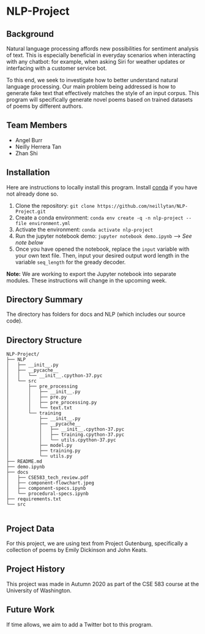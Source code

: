 # NLP-Project

## Background
Natural language processing affords new possibilities for sentiment analysis of text. This is especially beneficial in everyday scenarios when interacting with any chatbot: for example, when asking Siri for weather updates or interfacing with a customer service bot.

To this end, we seek to investigate how to better understand natural language processing. Our main problem being addressed is how to generate fake text that effectively matches the style of an input corpus. This program will specifically generate novel poems based on trained datasets of poems by different authors.

## Team Members
* Angel Burr
* Neilly Herrera Tan
* Zhan Shi

## Installation
Here are instructions to locally install this program. Install [conda](https://docs.conda.io/projects/conda/en/latest/user-guide/install/) if you have not already done so.
1. Clone the repository: `git clone https://github.com/neillytan/NLP-Project.git`
2. Create a conda environment: `conda env create -q -n nlp-project --file environment.yml`
3. Activate the environment: `conda activate nlp-project`
4. Run the jupyter notebook demo: `jupyter notebook demo.ipynb` --> *See note below*
5. Once you have opened the notebook, replace the `input` variable with your own text file. Then, input your desired output word length in the variable `seq_length` for the gready decoder. 

**Note:** We are working to export the Jupyter notebook into separate modules. These instructions will change in the upcoming week. 

## Directory Summary
The directory has folders for docs and NLP (which includes our source code).

## Directory Structure
```
NLP-Project/
├── NLP
│   ├── __init__.py
│   ├── __pycache__
│   │   └── __init__.cpython-37.pyc
│   └── src
│       ├── pre_processing
│       │   ├── __init__.py
│       │   ├── pre.py
│       │   ├── pre_processing.py
│       │   └── text.txt
│       └── training
│           ├── __init__.py
│           ├── __pycache__
│           │   ├── __init__.cpython-37.pyc
│           │   ├── training.cpython-37.pyc
│           │   └── utils.cpython-37.pyc
│           ├── model.py
│           ├── training.py
│           └── utils.py
├── README.md
├── demo.ipynb
├── docs
│   ├── CSE583_tech_review.pdf
│   ├── component-flowchart.jpeg
│   ├── component-specs.ipynb
│   └── procedural-specs.ipynb
├── requirements.txt
└── src


```

## Project Data 
For this project, we are using text from Project Gutenburg, specifically a collection of poems by Emily Dickinson and John Keats.

## Project History 
This project was made in Autumn 2020 as part of the CSE 583 course at the University of Washington.

## Future Work
If time allows, we aim to add a Twitter bot to this program. 